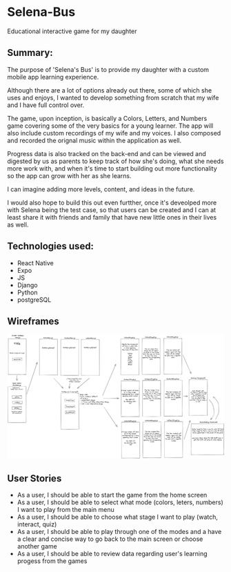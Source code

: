# Selena-Bus
Educational interactive game for my daughter

## Summary:

The purpose of 'Selena's Bus' is to provide my daughter with a custom mobile app learning experience.

Although there are a lot of options already out there, some of which she uses and enjoys, I wanted to develop something from scratch that my wife and I have full control over. 

The game, upon inception, is basically a Colors, Letters, and Numbers game covering some of the very basics for a young learner. The app will also include custom recordings of my wife and my voices.  I also composed and recorded the orignal music within the application as well. 

Progress data is also tracked on the back-end and can be viewed and digested by us as parents to keep track of how she's doing, what she needs more work with, and when it's time to start building out more functionality so the app can grow with her as she learns. 

I can imagine adding more levels, content, and ideas in the future.

I would also hope to build this out even furtther, once it's deveolped more with Selena being the test case, so that users can be created and I can at least share it with friends and family that have new little ones in their lives as well. 

## Technologies used:
- React Native
- Expo
- JS
- Django
- Python
- postgreSQL


## Wireframes
![Wireframe](https://github.com/timrusin/Selena-Bus/blob/main/Selena-Bus_wireframe.png)

## User Stories
- As a user, I should be able to start the game from the home screen
- As a user, I should be able to select what mode (colors, leters, numbers) I want to play from the main menu
- As a user, I should be able to choose what stage I want to play (watch, interact, quiz)
- As a user, I should be able to play through one of the modes and a have a clear and concise way to go back to the main screen or choose another game
- As a user, I should be able to review data regarding user's learning progess from the games





